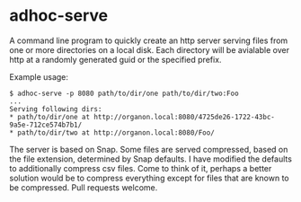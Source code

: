 # adhoc-serve

A command line program to quickly create an http server serving files
from one or more directories on a local disk. Each directory will be
avialable over http at a randomly generated guid or the specified prefix.

Example usage:

    $ adhoc-serve -p 8080 path/to/dir/one path/to/dir/two:Foo
    ...
    Serving following dirs:
    * path/to/dir/one at http://organon.local:8080/4725de26-1722-43bc-9a5e-712ce574b7b1/
    * path/to/dir/two at http://organon.local:8080/Foo/

The server is based on Snap. Some files are served compressed, based
on the file extension, determined by Snap defaults. I have modified the
defaults to additionally compress csv files. Come to think of it,
perhaps a better solution would be to compress everything except for
files that are known to be compressed. Pull requests welcome.

